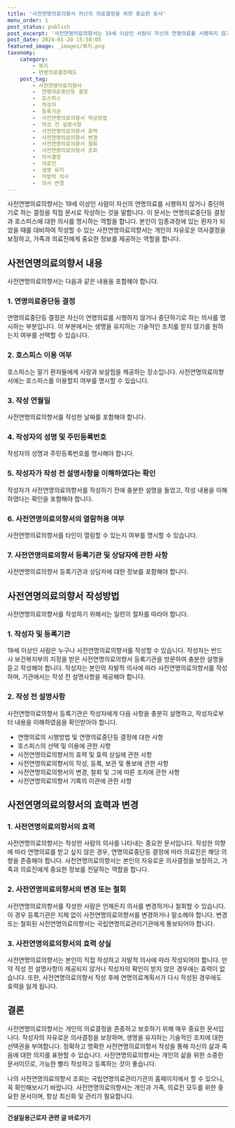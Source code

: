 ```yaml
---
title: '사전연명의료의향서 자신의 의료결정을 위한 중요한 문서'
menu_order: 1
post_status: publish
post_excerpt: '사전연명의료의향서는 19세 이상인 사람이 자신의 연명의료를 시행하지 않거나 중단하기로 하는 결정을 직접 문서로 작성하는 것을 말합니다. 이 문서는 연명의료중단등 결정과 호스피스에 대한 의사를 명시하는 역할을 합니다. 본인이 임종과정에 있는 환자가 되었을 때를 대비하여 작성할 수 있는 사전연명의료의향서는 개인의 자유로운 의사결정을 보장하고, 가족과 의료진에게 중요한 정보를 제공하는 역할을 합니다.'
post_date: 2024-01-20 15:50:05
featured_image: _images/복지.png
taxonomy:
    category:
        - 복지
        - 연명의료결정제도
    post_tag:
        - 사전연명의료의향서
        -  연명의료중단등 결정
        -  호스피스
        -  작성자
        -  등록기관
        -  사전연명의료의향서 작성방법
        -  작성 전 설명사항
        -  사전연명의료의향서 효력
        -  사전연명의료의향서 변경
        -  사전연명의료의향서 철회
        -  사전연명의료의향서 조회
        -  의사결정
        -  의료진
        -  생명 유지
        -  자발적 의사
        -  의사 변경
---
```



사전연명의료의향서는 19세 이상인 사람이 자신의 연명의료를 시행하지 않거나 중단하기로 하는 결정을 직접 문서로 작성하는 것을 말합니다. 이 문서는 연명의료중단등 결정과 호스피스에 대한 의사를 명시하는 역할을 합니다. 본인이 임종과정에 있는 환자가 되었을 때를 대비하여 작성할 수 있는 사전연명의료의향서는 개인의 자유로운 의사결정을 보장하고, 가족과 의료진에게 중요한 정보를 제공하는 역할을 합니다.

## 사전연명의료의향서 내용

사전연명의료의향서는 다음과 같은 내용을 포함해야 합니다.

### 1. 연명의료중단등 결정

연명의료중단등 결정은 자신이 연명의료를 시행하지 않거나 중단하기로 하는 의사를 명시하는 부분입니다. 이 부분에서는 생명을 유지하는 기술적인 조치를 받지 않기를 원하는지 여부를 선택할 수 있습니다.

### 2. 호스피스 이용 여부

호스피스는 말기 환자들에게 사랑과 보살핌을 제공하는 장소입니다. 사전연명의료의향서에는 호스피스를 이용할지 여부를 명시할 수 있습니다.

### 3. 작성 연월일

사전연명의료의향서를 작성한 날짜를 포함해야 합니다.

### 4. 작성자의 성명 및 주민등록번호

작성자의 성명과 주민등록번호를 명시해야 합니다.

### 5. 작성자가 작성 전 설명사항을 이해하였다는 확인

작성자가 사전연명의료의향서를 작성하기 전에 충분한 설명을 들었고, 작성 내용을 이해하였다는 확인을 포함해야 합니다.

### 6. 사전연명의료의향서의 열람허용 여부

사전연명의료의향서를 타인이 열람할 수 있는지 여부를 명시할 수 있습니다.

### 7. 사전연명의료의향서 등록기관 및 상담자에 관한 사항

사전연명의료의향서 등록기관과 상담자에 대한 정보를 포함해야 합니다.

## 사전연명의료의향서 작성방법

사전연명의료의향서를 작성하기 위해서는 일련의 절차를 따라야 합니다.

### 1. 작성자 및 등록기관

19세 이상인 사람은 누구나 사전연명의료의향서를 작성할 수 있습니다. 작성자는 반드시 보건복지부의 지정을 받은 사전연명의료의향서 등록기관을 방문하여 충분한 설명을 듣고 작성해야 합니다. 작성자는 본인의 자발적 의사에 따라 사전연명의료의향서를 작성하며, 기관에서는 작성 전 설명사항을 제공해야 합니다.

### 2. 작성 전 설명사항

사전연명의료의향서 등록기관은 작성자에게 다음 사항을 충분히 설명하고, 작성자로부터 내용을 이해하였음을 확인받아야 합니다.

- 연명의료의 시행방법 및 연명의료중단등 결정에 대한 사항
- 호스피스의 선택 및 이용에 관한 사항
- 사전연명의료의향서의 효력 및 효력 상실에 관한 사항
- 사전연명의료의향서의 작성, 등록, 보관 및 통보에 관한 사항
- 사전연명의료의향서의 변경, 철회 및 그에 따른 조치에 관한 사항
- 사전연명의료의향서 기록의 이관에 관한 사항

## 사전연명의료의향서의 효력과 변경

### 1. 사전연명의료의향서의 효력

사전연명의료의향서는 작성한 사람의 의사를 나타내는 중요한 문서입니다. 작성한 의향에 따라 연명의료를 받고 싶지 않은 경우, 연명의료중단등 결정에 따라 의료진은 해당 의향을 존중해야 합니다. 사전연명의료의향서는 본인의 자유로운 의사결정을 보장하고, 가족과 의료진에게 중요한 정보를 전달하는 역할을 합니다.

### 2. 사전연명의료의향서의 변경 또는 철회

사전연명의료의향서를 작성한 사람은 언제든지 의사를 변경하거나 철회할 수 있습니다. 이 경우 등록기관은 지체 없이 사전연명의료의향서를 변경하거나 말소해야 합니다. 변경 또는 철회된 사전연명의료의향서는 국립연명의료관리기관에게 통보되어야 합니다.

### 3. 사전연명의료의향서의 효력 상실

사전연명의료의향서는 본인이 직접 작성하고 자발적 의사에 따라 작성되어야 합니다. 만약 작성 전 설명사항이 제공되지 않거나 작성자의 확인이 받지 않은 경우에는 효력이 없습니다. 또한, 사전연명의료의향서 작성 후에 연명의료계획서가 다시 작성된 경우에도 효력을 잃게 됩니다.

## 결론

사전연명의료의향서는 개인의 의료결정을 존중하고 보호하기 위해 매우 중요한 문서입니다. 작성자의 자유로운 의사결정을 보장하며, 생명을 유지하는 기술적인 조치에 대한 선택권을 부여합니다. 정확하고 명확한 사전연명의료의향서 작성을 통해 자신의 삶과 죽음에 대한 의지를 표현할 수 있습니다. 사전연명의료의향서는 개인의 삶을 위한 소중한 문서이므로, 가능한 빨리 작성하고 등록하는 것이 좋습니다.

나의 사전연명의료의향서 조회는 국립연명의료관리기관의 홈페이지에서 할 수 있으니, 꼭 확인해보시기 바랍니다. 사전연명의료의향서는 개인과 가족, 의료진 모두를 위한 중요한 문서이며, 항상 최신화 및 관리가 필요합니다.
<!-- wp:separator -->
<hr class="wp-block-separator has-alpha-channel-opacity"/>
<!-- /wp:separator -->

<!-- wp:group {"backgroundColor":"base","layout":{"type":"constrained"}} -->
<div class="wp-block-group has-base-background-color has-background"><!-- wp:paragraph {"align":"center","fontSize":"medium"} -->
<p class="has-text-align-center has-large-font-size"><strong>건설일용근로자 관련 글 바로가기</strong></p>
<!-- /wp:paragraph -->


<!-- wp:latest-posts
{"categories":[{"id":9606,"count":19,"description":"","link":"https://uknowlaw.com/category/%ea%b1%b4%ec%84%a4%ec%9d%bc%ec%9a%a9%ea%b7%bc%eb%a1%9c%ec%9e%90/","name":"건설일용근로자","slug":"건설일용근로자","taxonomy":"category","parent":0,"meta":[],"_links":{"self":[{"href":"https://uknowlaw.com/wp-json/wp/v2/categories/9606"}],"collection":[{"href":"https://uknowlaw.com/wp-json/wp/v2/categories"}],"about":[{"href":"https://uknowlaw.com/wp-json/wp/v2/taxonomies/category"}],"wp:post_type":[{"href":"https://uknowlaw.com/wp-json/wp/v2/posts?categories=9606"}],"curies":[{"name":"wp","href":"https://api.w.org/{rel}","templated":true}]}}],"postsToShow":100,"excerptLength":28,"postLayout":"grid","columns":2,"featuredImageAlign":"left","featuredImageSizeSlug":"large","fontSize":"small"} /--></div>
<!-- /wp:group -->